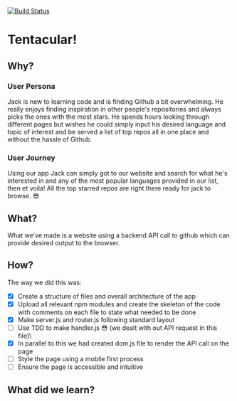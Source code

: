 [![Build Status](https://travis-ci.org/Jen-Harris/Tentacular.svg?branch=master)](https://travis-ci.org/Jen-Harris/Tentacular)

# Tentacular!

## Why?
### User Persona
Jack is new to learning code and is finding Github a bit overwhelming. He really enjoys finding inspiration in other people's repositories and always picks the ones with the most stars. He spends hours looking through different pages but wishes he could simply input his desired language and topic of interest and be served a list of top repos all in one place and without the hassle of Github.

### User Journey
Using our app Jack can simply got to our website and search for what he's interested in and any of the most popular languages provided in our list, then et voila! All the top starred repos are right there ready for jack to browse. :sunglasses:

## What?
What we've made is a website using a backend API call to github which can provide desired output to the browser.

## How?
The way we did this was:
- [x] Create a structure of files and overall architecture of the app
- [x] Upload all relevant npm modules and create the skeleton of the code with comments on each file to state what needed to be done
- [x] Make server.js and router.js following standard layout
- [ ] Use TDD to make handler.js :flushed: (we dealt with out API request in this file)\
- [x] In parallel to this we had created dom.js file to render the API call on the page
- [ ] Style the page using a mobile first process
- [ ] Ensure the page is accessible and intuitive

## What did we learn?
